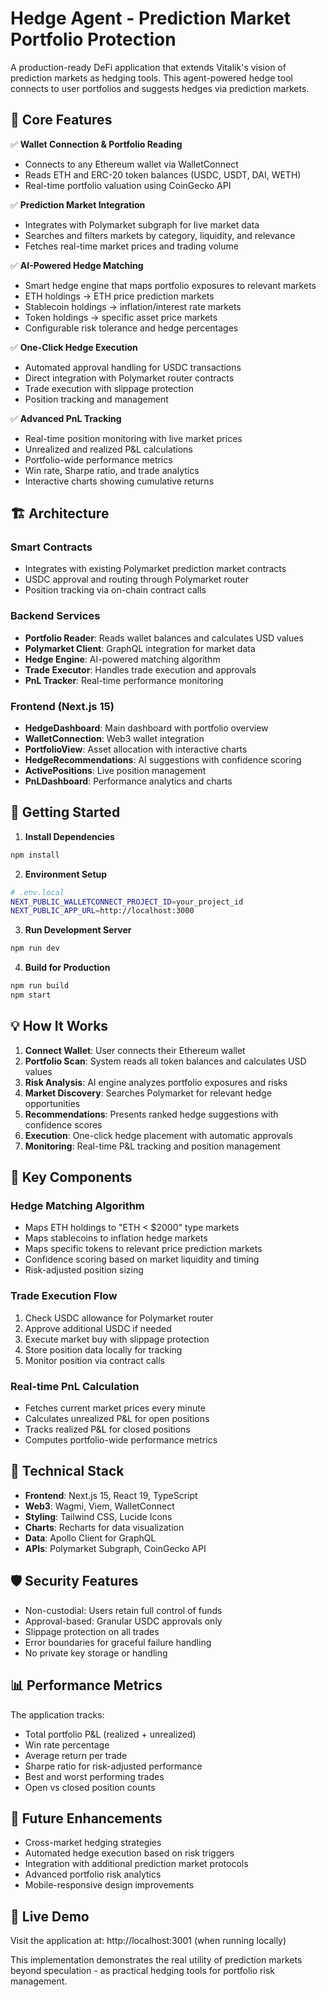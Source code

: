 # Hedge Agent - Prediction Market Portfolio Protection

A production-ready DeFi application that extends Vitalik's vision of prediction markets as hedging tools. This agent-powered hedge tool connects to user portfolios and suggests hedges via prediction markets.

## 🎯 Core Features

✅ **Wallet Connection & Portfolio Reading**
- Connects to any Ethereum wallet via WalletConnect
- Reads ETH and ERC-20 token balances (USDC, USDT, DAI, WETH)
- Real-time portfolio valuation using CoinGecko API

✅ **Prediction Market Integration**
- Integrates with Polymarket subgraph for live market data
- Searches and filters markets by category, liquidity, and relevance
- Fetches real-time market prices and trading volume

✅ **AI-Powered Hedge Matching**
- Smart hedge engine that maps portfolio exposures to relevant markets
- ETH holdings → ETH price prediction markets
- Stablecoin holdings → inflation/interest rate markets
- Token holdings → specific asset price markets
- Configurable risk tolerance and hedge percentages

✅ **One-Click Hedge Execution**
- Automated approval handling for USDC transactions
- Direct integration with Polymarket router contracts
- Trade execution with slippage protection
- Position tracking and management

✅ **Advanced PnL Tracking**
- Real-time position monitoring with live market prices
- Unrealized and realized P&L calculations
- Portfolio-wide performance metrics
- Win rate, Sharpe ratio, and trade analytics
- Interactive charts showing cumulative returns

## 🏗️ Architecture

### Smart Contracts
- Integrates with existing Polymarket prediction market contracts
- USDC approval and routing through Polymarket router
- Position tracking via on-chain contract calls

### Backend Services
- **Portfolio Reader**: Reads wallet balances and calculates USD values
- **Polymarket Client**: GraphQL integration for market data
- **Hedge Engine**: AI-powered matching algorithm
- **Trade Executor**: Handles trade execution and approvals
- **PnL Tracker**: Real-time performance monitoring

### Frontend (Next.js 15)
- **HedgeDashboard**: Main dashboard with portfolio overview
- **WalletConnection**: Web3 wallet integration
- **PortfolioView**: Asset allocation with interactive charts
- **HedgeRecommendations**: AI suggestions with confidence scoring
- **ActivePositions**: Live position management
- **PnLDashboard**: Performance analytics and charts

## 🚀 Getting Started

1. **Install Dependencies**
```bash
npm install
```

2. **Environment Setup**
```bash
# .env.local
NEXT_PUBLIC_WALLETCONNECT_PROJECT_ID=your_project_id
NEXT_PUBLIC_APP_URL=http://localhost:3000
```

3. **Run Development Server**
```bash
npm run dev
```

4. **Build for Production**
```bash
npm run build
npm start
```

## 💡 How It Works

1. **Connect Wallet**: User connects their Ethereum wallet
2. **Portfolio Scan**: System reads all token balances and calculates USD values
3. **Risk Analysis**: AI engine analyzes portfolio exposures and risks
4. **Market Discovery**: Searches Polymarket for relevant hedge opportunities
5. **Recommendations**: Presents ranked hedge suggestions with confidence scores
6. **Execution**: One-click hedge placement with automatic approvals
7. **Monitoring**: Real-time P&L tracking and position management

## 🎨 Key Components

### Hedge Matching Algorithm
- Maps ETH holdings to "ETH < $2000" type markets
- Maps stablecoins to inflation hedge markets
- Maps specific tokens to relevant price prediction markets
- Confidence scoring based on market liquidity and timing
- Risk-adjusted position sizing

### Trade Execution Flow
1. Check USDC allowance for Polymarket router
2. Approve additional USDC if needed
3. Execute market buy with slippage protection
4. Store position data locally for tracking
5. Monitor position via contract calls

### Real-time PnL Calculation
- Fetches current market prices every minute
- Calculates unrealized P&L for open positions
- Tracks realized P&L for closed positions
- Computes portfolio-wide performance metrics

## 🔧 Technical Stack

- **Frontend**: Next.js 15, React 19, TypeScript
- **Web3**: Wagmi, Viem, WalletConnect
- **Styling**: Tailwind CSS, Lucide Icons
- **Charts**: Recharts for data visualization
- **Data**: Apollo Client for GraphQL
- **APIs**: Polymarket Subgraph, CoinGecko API

## 🛡️ Security Features

- Non-custodial: Users retain full control of funds
- Approval-based: Granular USDC approvals only
- Slippage protection on all trades
- Error boundaries for graceful failure handling
- No private key storage or handling

## 📊 Performance Metrics

The application tracks:
- Total portfolio P&L (realized + unrealized)
- Win rate percentage
- Average return per trade
- Sharpe ratio for risk-adjusted performance
- Best and worst performing trades
- Open vs closed position counts

## 🎯 Future Enhancements

- Cross-market hedging strategies
- Automated hedge execution based on risk triggers
- Integration with additional prediction market protocols
- Advanced portfolio risk analytics
- Mobile-responsive design improvements

## 🔗 Live Demo

Visit the application at: http://localhost:3001 (when running locally)

This implementation demonstrates the real utility of prediction markets beyond speculation - as practical hedging tools for portfolio risk management.
